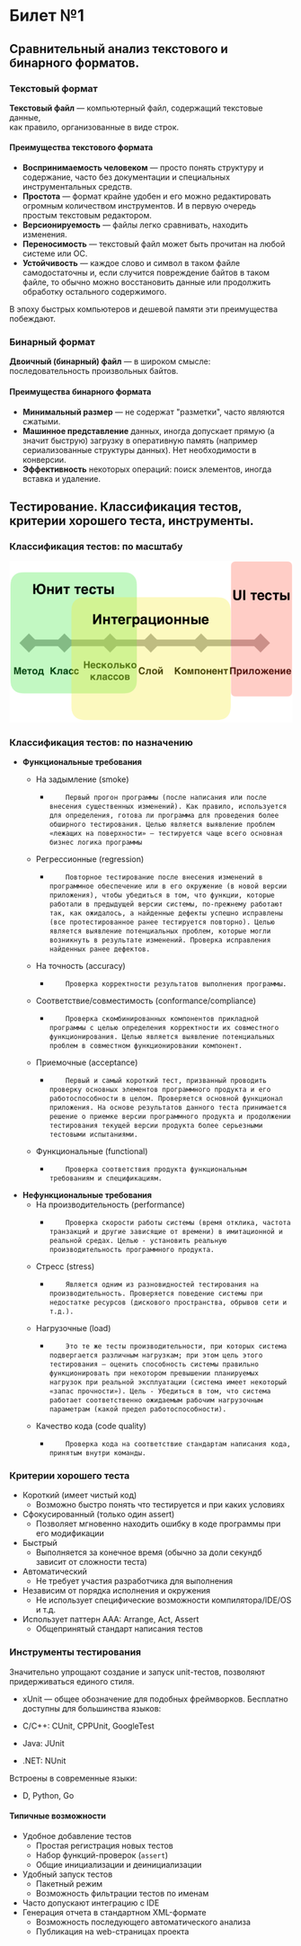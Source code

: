 # Билет №1
## Сравнительный анализ текстового и бинарного форматов.
### Текстовый формат
__Текстовый файл__ — компьютерный файл, содержащий текстовые данные,\
как правило, организованные в виде строк.

#### Преимущества текстового формата

* __Воспринимаемость человеком__ — просто понять структуру и содержание, часто без документации и специальных инструментальных средств.
* __Простота__ — формат крайне удобен и его можно редактировать огромным количеством инструментов. И в первую очередь простым текстовым редактором.
*  __Версионируемость__ — файлы легко сравнивать, находить изменения.
*  __Переносимость__ — текстовый файл может быть прочитан на любой системе или ОС.
*  __Устойчивость__ — каждое слово и символ в таком файле самодостаточны и, если случится повреждение байтов в таком файле, то обычно можно восстановить данные или продолжить обработку остального содержимого.

В эпоху быстрых компьютеров и дешевой памяти эти преимущества побеждают.

### Бинарный формат
__Двоичный (бинарный) файл__ — в широком смысле: последовательность произвольных байтов.

#### Преимущества бинарного формата

* __Минимальный размер__ — не содержат "разметки", часто являются сжатыми.
* __Машинное представление__ данных, иногда допускает прямую (а значит быструю) загрузку в оперативную память (например сериализованные структуры данных). Нет необходимости в конверсии.
*  __Эффективность__ некоторых операций: поиск элементов, иногда вставка и удаление.


## Тестирование. Классификация тестов, критерии хорошего теста, инструменты.

### Классификация тестов: по масштабу

![](./pictures/test-levels.png)

### Классификация тестов: по назначению

  - __Функциональные требования__
    - На задымление (smoke)

        -         Первый прогон программы (после написания или после внесения существенных изменений). Как правило, используется для определения, готова ли программа для проведения более обширного тестирования. Целью является выявление проблем «лежащих на поверхности» – тестируется чаще всего основная бизнес логика программы
    - Регрессионные (regression)
        -         Повторное тестирование после внесения изменений в программное обеспечение или в его окружение (в новой версии приложения), чтобы убедиться в том, что функции, которые работали в предыдущей версии системы, по-прежнему работают так, как ожидалось, а найденные дефекты успешно исправлены (все протестированное ранее тестируется повторно). Целью является выявление потенциальных проблем, которые могли возникнуть в результате изменений. Проверка исправления найденных ранее дефектов.
    - На точность (accuracy)
        -         Проверка корректности результатов выполнения программы.
    - Соответствие/совместимость (conformance/compliance)
        -         Проверка скомбинированных компонентов прикладной программы с целью определения корректности их совместного функционирования. Целью является выявление потенциальных проблем в совместном функционировании компонент.
    - Приемочные (acceptance)
        -         Первый и самый короткий тест, призванный проводить проверку основных элементов программного продукта и его работоспособности в целом. Проверяется основной функционал приложения. На основе результатов данного теста принимается решение о приемке версии программного продукта и продолжении тестирования текущей версии продукта более серьезными тестовыми испытаниями.
    - Функциональные (functional)
        -         Проверка соответствия продукта функциональным требованиям и спецификациям. 
  - __Нефункциональные требования__
    - На производительность (performance)
        -         Проверка скорости работы системы (время отклика, частота транзакций и другие зависящие от времени) в имитационной и реальной средах. Целью - установить реальную производительность программного продукта.
    - Стресс (stress)
        -         Является одним из разновидностей тестирования на производительность. Проверяется поведение системы при недостатке ресурсов (дискового пространства, обрывов сети и т.д.). 
    - Нагрузочные (load)
        -         Это те же тесты производительности, при которых система подвергается различным нагрузкам; при этом цель этого тестирования – оценить способность системы правильно функционировать при некотором превышении планируемых нагрузок при реальной эксплуатации (система имеет некоторый «запас прочности»). Цель - Убедиться в том, что система работает соответственно ожидаемым рабочим нагрузочным параметрам (какой предел работоспособности).
    - Качество кода (code quality)
        -         Проверка кода на соответствие стандартам написания кода, принятым внутри команды.

### Критерии хорошего теста

* Короткий (имеет чистый код)
    * Возможно быстро понять что тестируется и при каких условиях
* Сфокусированный (только один assert)
    * Позволяет мгновенно находить ошибку в коде программы при его модификации
* Быстрый
    * Выполняется за конечное время (обычно за доли секундб зависит от сложности теста)
* Автоматический
    * Не требует участия разработчика для выполнения
* Независим от порядка исполнения и окружения
    * Не использует специфические возможности компилятора/IDE/OS и т.д.
* Использует паттерн AAA: Arrange, Act, Assert
    * Общепринятый стандарт написания тестов

### Инструменты тестирования

Значительно упрощают создание и запуск unit-тестов,
позволяют придерживаться единого стиля.

* xUnit — общее обозначение для подобных фреймворков.
Бесплатно доступны для большинства языков:

* C/C++: CUnit, CPPUnit, GoogleTest
* Java: JUnit
* .NET: NUnit

Встроены в современные языки:

* D, Python, Go

#### Типичные возможности

* Удобное добавление тестов
    * Простая регистрация новых тестов
    * Набор функций-проверок (`assert`)
    * Общие инициализации и деинициализации
* Удобный запуск тестов
    * Пакетный режим
    * Возможность фильтрации тестов по именам
* Часто допускают интеграцию с IDE
* Генерация отчета в стандартном XML-формате
    * Возможность последующего автоматического анализа
    * Публикация на web-страницах проекта